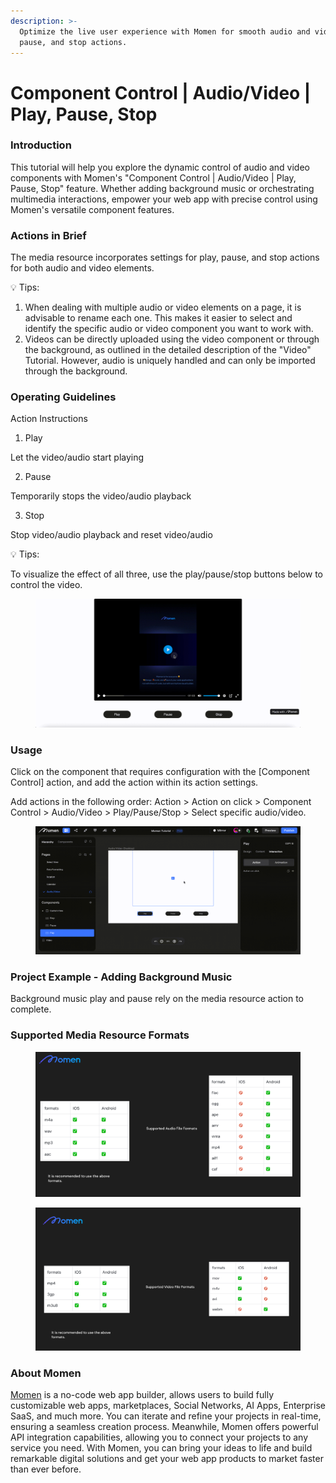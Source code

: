 ```yaml
---
description: >-
  Optimize the live user experience with Momen for smooth audio and video play,
  pause, and stop actions.
---
```


# Component Control | Audio/Video | Play, Pause, Stop

### **Introduction**

This tutorial will help you explore the dynamic control of audio and video components with Momen's "Component Control | Audio/Video | Play, Pause, Stop" feature. Whether adding background music or orchestrating multimedia interactions, empower your web app with precise control using Momen's versatile component features.

### **Actions in Brief**

The media resource incorporates settings for play, pause, and stop actions for both audio and video elements.

💡 Tips:

1. When dealing with multiple audio or video elements on a page, it is advisable to rename each one. This makes it easier to select and identify the specific audio or video component you want to work with.
2. Videos can be directly uploaded using the video component or through the background, as outlined in the detailed description of the "Video" Tutorial. However, audio is uniquely handled and can only be imported through the background.

### Operating Guidelines

Action Instructions

1. Play

Let the video/audio start playing

2. Pause

Temporarily stops the video/audio playback

3. Stop

Stop video/audio playback and reset video/audio

💡 Tips:

To visualize the effect of all three, use the play/pause/stop buttons below to control the video.

<figure><img src="../../.gitbook/assets/0 (3).gif" alt="Displays the functions of the three buttons."><figcaption></figcaption></figure>

### **Usage**

Click on the component that requires configuration with the \[Component Control] action, and add the action within its action settings.

Add actions in the following order: Action > Action on click > Component Control > Audio/Video > Play/Pause/Stop > Select specific audio/video.

<figure><img src="../../.gitbook/assets/1 (1).gif" alt="Process for setting up play, pause and stop for video/audio."><figcaption></figcaption></figure>

### **Project Example - Adding Background Music**

Background music play and pause rely on the media resource action to complete.

### **Supported Media Resource Formats**

<figure><img src="../../.gitbook/assets/2 (25).png" alt="Supported Media Resource Formats."><figcaption></figcaption></figure>

<figure><img src="../../.gitbook/assets/3 (17).png" alt="Supported Media Resource Formats."><figcaption></figcaption></figure>



### **About Momen​​​​​**

[Momen](https://momen.app/?channel=blog-about) is a no-code web app builder, allows users to build fully customizable web apps, marketplaces, Social Networks, AI Apps, Enterprise SaaS, and much more. You can iterate and refine your projects in real-time, ensuring a seamless creation process. Meanwhile, Momen offers powerful API integration capabilities, allowing you to connect your projects to any service you need. With Momen, you can bring your ideas to life and build remarkable digital solutions and get your web app products to market faster than ever before.​​
